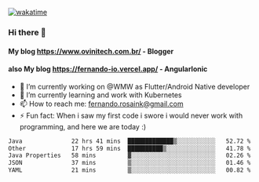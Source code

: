 [![wakatime](https://wakatime.com/badge/user/d5892087-17e6-46ab-8384-91a71a9b88d8.svg)](https://wakatime.com/@d5892087-17e6-46ab-8384-91a71a9b88d8)
### Hi there 👋

#### My blog https://www.ovinitech.com.br/ - Blogger
#### also My blog https://fernando-io.vercel.app/ - AngularIonic

- 🔭 I’m currently working on @WMW as Flutter/Android Native developer
- 🌱 I’m currently learning and work with Kubernetes
- 📫 How to reach me: fernando.rosaink@gmail.com 
- ⚡ Fun fact: When i saw my first code i swore i would never work with programming, and here we are today :)

<!--START_SECTION:waka-->

```txt
Java              22 hrs 41 mins  █████████████▒░░░░░░░░░░░   52.72 %
Other             17 hrs 59 mins  ██████████▒░░░░░░░░░░░░░░   41.78 %
Java Properties   58 mins         ▓░░░░░░░░░░░░░░░░░░░░░░░░   02.26 %
JSON              37 mins         ▒░░░░░░░░░░░░░░░░░░░░░░░░   01.46 %
YAML              21 mins         ▒░░░░░░░░░░░░░░░░░░░░░░░░   00.82 %
```

<!--END_SECTION:waka-->
